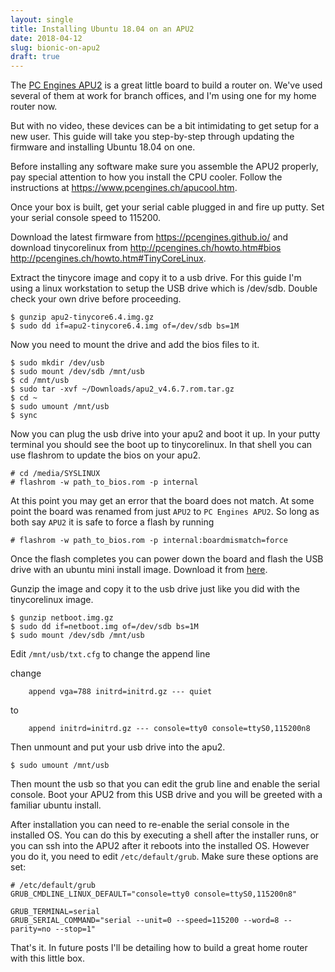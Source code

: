 ```yaml
---
layout: single
title: Installing Ubuntu 18.04 on an APU2
date: 2018-04-12
slug: bionic-on-apu2
draft: true
---
```


The [PC Engines APU2](https://www.pcengines.ch/apu2.htm) is a great little board
to build a router on. We've used several of them at work for branch offices, and
I'm using one for my home router now.

But with no video, these devices can be a bit intimidating to get setup for a
new user. This guide will take you step-by-step through updating the firmware
and installing Ubuntu 18.04 on one.

Before installing any software make sure you assemble the APU2 properly, pay
special attention to how you install the CPU cooler. Follow the instructions at
 https://www.pcengines.ch/apucool.htm.

Once your box is built, get your serial cable plugged in and fire up putty. Set
your serial console speed to 115200.

Download the latest firmware from https://pcengines.github.io/ and download
tinycorelinux from http://pcengines.ch/howto.htm#bios
http://pcengines.ch/howto.htm#TinyCoreLinux.

Extract the tinycore image and copy it to a usb drive. For this guide I'm using
a linux workstation to setup the USB drive which is /dev/sdb. Double check your
own drive before proceeding.

```console
$ gunzip apu2-tinycore6.4.img.gz
$ sudo dd if=apu2-tinycore6.4.img of=/dev/sdb bs=1M
```

Now you need to mount the drive and add the bios files to it.

```console
$ sudo mkdir /dev/usb
$ sudo mount /dev/sdb /mnt/usb
$ cd /mnt/usb
$ sudo tar -xvf ~/Downloads/apu2_v4.6.7.rom.tar.gz
$ cd ~
$ sudo umount /mnt/usb
$ sync
```

Now you can plug the usb drive into your apu2 and boot it up. In your putty
terminal you should see the boot up to tinycorelinux. In that shell you can use
flashrom to update the bios on your apu2.

```console
# cd /media/SYSLINUX
# flashrom -w path_to_bios.rom -p internal
```

At this point you may get an error that the board does not match. At some point
the board was renamed from just `APU2` to `PC Engines APU2`. So long as both say
`APU2` it is safe to force a flash by running

```console
# flashrom -w path_to_bios.rom -p internal:boardmismatch=force
```

Once the flash completes you can power down the board and flash the USB drive
with an ubuntu mini install image. Download it from
[here](http://archive.ubuntu.com/ubuntu/dists/bionic/main/installer-amd64/current/images/netboot/boot.img.gz).

Gunzip the image and copy it to the usb drive just like you did with the
tinycorelinux image.

```console
$ gunzip netboot.img.gz
$ sudo dd if=netboot.img of=/dev/sdb bs=1M
$ sudo mount /dev/sdb /mnt/usb
```

Edit `/mnt/usb/txt.cfg` to change the append line

change
```
	append vga=788 initrd=initrd.gz --- quiet 
```

to
```
	append initrd=initrd.gz --- console=tty0 console=ttyS0,115200n8
```

Then unmount and put your usb drive into the apu2.

```console
$ sudo umount /mnt/usb
```

Then mount the usb so that you can edit the grub line and enable the serial
console. Boot your APU2 from this USB drive and you will be greeted with a
familiar ubuntu install.

After installation you can need to re-enable the serial console in the installed
OS. You can do this by executing a shell after the installer runs, or you can
ssh into the APU2 after it reboots into the installed OS. However you do it, you
need to edit `/etc/default/grub`. Make sure these options are set:

```
# /etc/default/grub
GRUB_CMDLINE_LINUX_DEFAULT="console=tty0 console=ttyS0,115200n8"

GRUB_TERMINAL=serial
GRUB_SERIAL_COMMAND="serial --unit=0 --speed=115200 --word=8 --parity=no --stop=1"
```

That's it. In future posts I'll be detailing how to build a great home router
with this little box.

